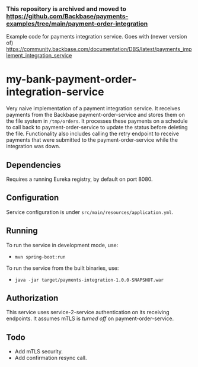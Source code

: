 ### This repository is archived and moved to https://github.com/Backbase/payments-examples/tree/main/payment-order-integration

Example code for payments integration service. Goes with (newer version of) https://community.backbase.com/documentation/DBS/latest/payments_implement_integration_service

# my-bank-payment-order-integration-service

Very naive implementation of a payment integration service. It receives payments from the Backbase payment-order-service and stores them on the file system in `/tmp/orders`. It processes these payments on a schedule to call back to payment-order-service to update the status before deleting the file. Functionality also includes calling the retry endpoint to receive payments that were submitted to the payment-order-service while the integration was down.

## Dependencies

Requires a running Eureka registry, by default on port 8080.

## Configuration

Service configuration is under `src/main/resources/application.yml`.

## Running

To run the service in development mode, use:
- `mvn spring-boot:run`

To run the service from the built binaries, use:
- `java -jar target/payments-integration-1.0.0-SNAPSHOT.war`

## Authorization

This service uses service-2-service authentication on its receiving endpoints. It assumes mTLS is *turned off* on payment-order-service.

## Todo

* Add mTLS security.
* Add confirmation resync call.